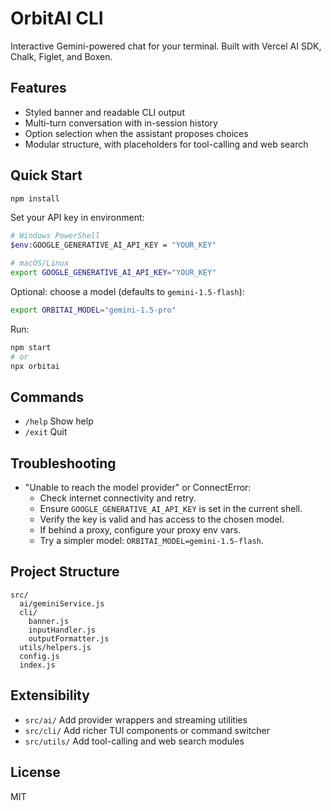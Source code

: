 # OrbitAI CLI

Interactive Gemini-powered chat for your terminal. Built with Vercel AI SDK, Chalk, Figlet, and Boxen.

## Features

- Styled banner and readable CLI output
- Multi-turn conversation with in-session history
- Option selection when the assistant proposes choices
- Modular structure, with placeholders for tool-calling and web search

## Quick Start

```bash
npm install
```

Set your API key in environment:

```bash
# Windows PowerShell
$env:GOOGLE_GENERATIVE_AI_API_KEY = "YOUR_KEY"

# macOS/Linux
export GOOGLE_GENERATIVE_AI_API_KEY="YOUR_KEY"
```

Optional: choose a model (defaults to `gemini-1.5-flash`):

```bash
export ORBITAI_MODEL="gemini-1.5-pro"
```

Run:

```bash
npm start
# or
npx orbitai
```

## Commands

- `/help` Show help
- `/exit` Quit

## Troubleshooting

- "Unable to reach the model provider" or ConnectError:
  - Check internet connectivity and retry.
  - Ensure `GOOGLE_GENERATIVE_AI_API_KEY` is set in the current shell.
  - Verify the key is valid and has access to the chosen model.
  - If behind a proxy, configure your proxy env vars.
  - Try a simpler model: `ORBITAI_MODEL=gemini-1.5-flash`.

## Project Structure

```plaintext
src/
  ai/geminiService.js
  cli/
    banner.js
    inputHandler.js
    outputFormatter.js
  utils/helpers.js
  config.js
  index.js
```

## Extensibility

- `src/ai/` Add provider wrappers and streaming utilities
- `src/cli/` Add richer TUI components or command switcher
- `src/utils/` Add tool-calling and web search modules

## License

MIT


